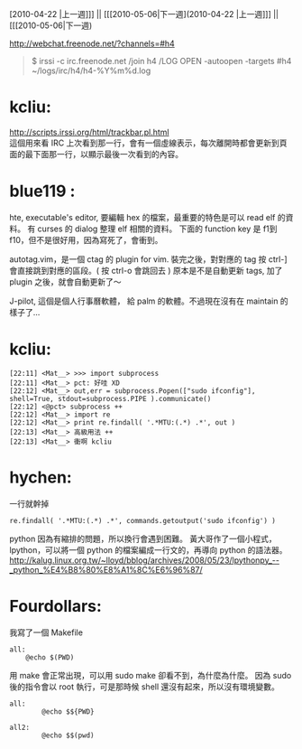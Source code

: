 [2010-04-22 |上一週]]] || [[[2010-05-06|下一週](2010-04-22 |上一週]]] || [[[2010-05-06|下一週)



<http://webchat.freenode.net/?channels=#h4>  
> $ irssi -c irc.freenode.net
> /join h4
> /LOG OPEN -autoopen -targets #h4  ~/logs/irc/h4/h4-%Y%m%d.log

# kcliu:

<http://scripts.irssi.org/html/trackbar.pl.html>  
這個用來看 IRC 上次看到那一行，會有一個虛線表示，每次離開時都會更新到頁面的最下面那一行，以顯示最後一次看到的內容。

# blue119 :

hte, executable's editor, 要編輯 hex 的檔案，最重要的特色是可以 read elf 的資料。
有 curses 的 dialog 整理 elf 相關的資料。
下面的 function key 是 f1到 f10，但不是很好用，因為寫死了，會衝到。

autotag.vim，是一個 ctag 的 plugin for vim.
裝完之後，對對應的 tag 按 ctrl-] 會直接跳到對應的區段。( 按 ctrl-o 會跳回去 )
原本是不是自動更新 tags, 加了 plugin 之後，就會自動更新了～

J-pilot, 這個是個人行事曆軟體， 給 palm 的軟體。不過現在沒有在 maintain 的樣子了…

# kcliu:


    [22:11] <Mat__> >>> import subprocess
    [22:11] <Mat__> pct: 好哇 XD
    [22:12] <Mat__> out,err = subprocess.Popen(["sudo ifconfig"], shell=True, stdout=subprocess.PIPE ).communicate()
    [22:12] <@pct> subprocess ++
    [22:12] <Mat__> import re
    [22:12] <Mat__> print re.findall( '.*MTU:(.*) .*', out )
    [22:13] <Mat__> 高級用法 ++
    [22:13] <Mat__> 衝啊 kcliu


# hychen:

一行就幹掉

    re.findall( '.*MTU:(.*) .*', commands.getoutput('sudo ifconfig') )


python 因為有縮排的問題，所以換行會遇到困難。
黃大哥作了一個小程式，lpython，可以將一個 python 的檔案編成一行文的，再導向 python 的語法器。
<http://kalug.linux.org.tw/~lloyd/bblog/archives/2008/05/23/lpythonpy_--_python_%E4%B8%80%E8%A1%8C%E6%96%87/>  

# Fourdollars:

我寫了一個 Makefile

    all:
    	@echo $(PWD)


用 make 會正常出現，可以用 sudo make 卻看不到，為什麼為什麼。
因為 sudo 後的指令會以 root 執行，可是那時候 shell 還沒有起來，所以沒有環境變數。


    all:
            @echo $${PWD}
    
    all2:                                                                                               
            @echo $$(pwd)
